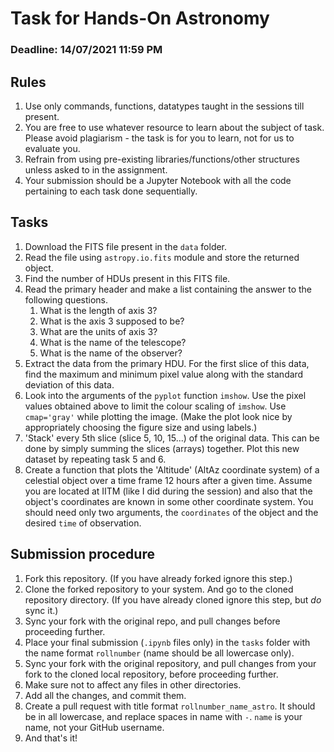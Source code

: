 # Task for Hands-On Astronomy

### Deadline: 14/07/2021 11:59 PM

## Rules

1. Use only commands, functions, datatypes taught in the sessions till present.
2. You are free to use whatever resource to learn about the subject of task.
   Please avoid plagiarism - the task is for you to learn, not for us to evaluate
   you.
3. Refrain from using pre-existing libraries/functions/other structures unless asked to in the assignment.
4. Your submission should be a Jupyter Notebook with all the code pertaining to each task done sequentially.

## Tasks
1. Download the FITS file present in the `data` folder.
2. Read the file using `astropy.io.fits` module and store the returned object.
3. Find the number of HDUs present in this FITS file.
4. Read the primary header and make a list containing the answer to the following questions.
   1. What is the length of axis 3?
   2. What is the axis 3 supposed to be?
   3. What are the units of axis 3?
   4. What is the name of the telescope?
   5. What is the name of the observer?
5. Extract the data from the primary HDU. For the first slice of this data, find the maximum and minimum pixel value along with the standard deviation of this data.
6. Look into the arguments of the `pyplot` function `imshow`. Use the pixel values obtained above to limit the colour scaling of `imshow`. Use `cmap='gray'` while plotting the image. (Make the plot look nice by appropriately choosing the figure size and using labels.)
7. 'Stack' every 5th slice (slice 5, 10, 15...) of the original data. This can be done by simply summing the slices (arrays) together. Plot this new dataset by repeating task 5 and 6. 
8. Create a function that plots the 'Altitude' (AltAz coordinate system) of a celestial object over a time frame 12 hours after a given time. Assume you are located at IITM (like I did during the session) and also that the object's coordinates are known in some other coordinate system. You should need only two arguments, the `coordinates` of the object and the desired `time` of observation.

## Submission procedure
1. Fork this repository. (If you have already forked ignore this step.)
2. Clone the forked repository to your system. And go to the cloned repository directory. (If you have already cloned ignore this step, but _do_ sync it.)
3. Sync your fork with the original repo, and pull changes before proceeding further.
4. Place your final submission (`.ipynb` files only) in the `tasks` folder with the name format `rollnumber` (name should be all lowercase only). 
5. Sync your fork with the original repository, and pull changes from your fork to the cloned local repository, before proceeding further.
6. Make sure not to affect any files in other directories.
7. Add all the changes, and commit them.
8. Create a pull request with title format `rollnumber_name_astro`. It should be in all lowercase, and replace spaces in name with `-`. `name` is your name, not your GitHub username.
9. And that's it!
